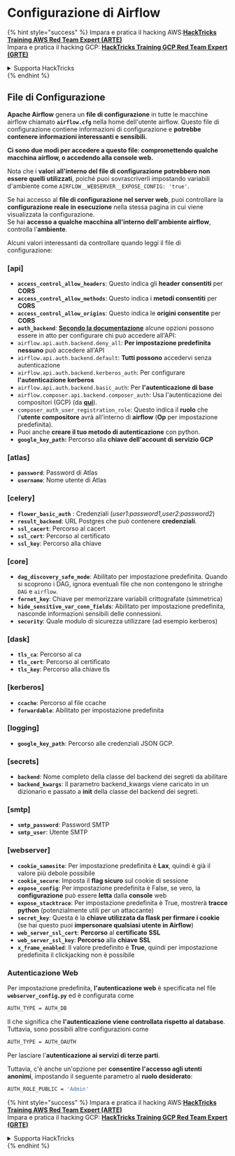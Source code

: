 # Configurazione di Airflow

{% hint style="success" %}
Impara e pratica il hacking AWS:<img src="../../.gitbook/assets/image (1) (1) (1) (1).png" alt="" data-size="line">[**HackTricks Training AWS Red Team Expert (ARTE)**](https://training.hacktricks.xyz/courses/arte)<img src="../../.gitbook/assets/image (1) (1) (1) (1).png" alt="" data-size="line">\
Impara e pratica il hacking GCP: <img src="../../.gitbook/assets/image (2) (1).png" alt="" data-size="line">[**HackTricks Training GCP Red Team Expert (GRTE)**<img src="../../.gitbook/assets/image (2) (1).png" alt="" data-size="line">](https://training.hacktricks.xyz/courses/grte)

<details>

<summary>Supporta HackTricks</summary>

* Controlla i [**piani di abbonamento**](https://github.com/sponsors/carlospolop)!
* **Unisciti al** 💬 [**gruppo Discord**](https://discord.gg/hRep4RUj7f) o al [**gruppo telegram**](https://t.me/peass) o **seguici** su **Twitter** 🐦 [**@hacktricks\_live**](https://twitter.com/hacktricks_live)**.**
* **Condividi trucchi di hacking inviando PR ai** [**HackTricks**](https://github.com/carlospolop/hacktricks) e [**HackTricks Cloud**](https://github.com/carlospolop/hacktricks-cloud) repos di github.

</details>
{% endhint %}

## File di Configurazione

**Apache Airflow** genera un **file di configurazione** in tutte le macchine airflow chiamato **`airflow.cfg`** nella home dell'utente airflow. Questo file di configurazione contiene informazioni di configurazione e **potrebbe contenere informazioni interessanti e sensibili.**

**Ci sono due modi per accedere a questo file: compromettendo qualche macchina airflow, o accedendo alla console web.**

Nota che i **valori all'interno del file di configurazione** **potrebbero non essere quelli utilizzati**, poiché puoi sovrascriverli impostando variabili d'ambiente come `AIRFLOW__WEBSERVER__EXPOSE_CONFIG: 'true'`.

Se hai accesso al **file di configurazione nel server web**, puoi controllare la **configurazione reale in esecuzione** nella stessa pagina in cui viene visualizzata la configurazione.\
Se hai **accesso a qualche macchina all'interno dell'ambiente airflow**, controlla l'**ambiente**.

Alcuni valori interessanti da controllare quando leggi il file di configurazione:

### \[api]

* **`access_control_allow_headers`**: Questo indica gli **header** **consentiti** per **CORS**
* **`access_control_allow_methods`**: Questo indica i **metodi consentiti** per **CORS**
* **`access_control_allow_origins`**: Questo indica le **origini consentite** per **CORS**
* **`auth_backend`**: [**Secondo la documentazione**](https://airflow.apache.org/docs/apache-airflow/stable/security/api.html) alcune opzioni possono essere in atto per configurare chi può accedere all'API:
* `airflow.api.auth.backend.deny_all`: **Per impostazione predefinita nessuno** può accedere all'API
* `airflow.api.auth.backend.default`: **Tutti possono** accedervi senza autenticazione
* `airflow.api.auth.backend.kerberos_auth`: Per configurare **l'autenticazione kerberos**
* `airflow.api.auth.backend.basic_auth`: Per **l'autenticazione di base**
* `airflow.composer.api.backend.composer_auth`: Usa l'autenticazione dei compositori (GCP) (da [**qui**](https://cloud.google.com/composer/docs/access-airflow-api)).
* `composer_auth_user_registration_role`: Questo indica il **ruolo** che l'**utente compositore** avrà all'interno di **airflow** (**Op** per impostazione predefinita).
* Puoi anche **creare il tuo metodo di autenticazione** con python.
* **`google_key_path`:** Percorso alla **chiave dell'account di servizio GCP**

### **\[atlas]**

* **`password`**: Password di Atlas
* **`username`**: Nome utente di Atlas

### \[celery]

* **`flower_basic_auth`** : Credenziali (_user1:password1,user2:password2_)
* **`result_backend`**: URL Postgres che può contenere **credenziali**.
* **`ssl_cacert`**: Percorso al cacert
* **`ssl_cert`**: Percorso al certificato
* **`ssl_key`**: Percorso alla chiave

### \[core]

* **`dag_discovery_safe_mode`**: Abilitato per impostazione predefinita. Quando si scoprono i DAG, ignora eventuali file che non contengono le stringhe `DAG` e `airflow`.
* **`fernet_key`**: Chiave per memorizzare variabili crittografate (simmetrica)
* **`hide_sensitive_var_conn_fields`**: Abilitato per impostazione predefinita, nasconde informazioni sensibili delle connessioni.
* **`security`**: Quale modulo di sicurezza utilizzare (ad esempio kerberos)

### \[dask]

* **`tls_ca`**: Percorso al ca
* **`tls_cert`**: Percorso al certificato
* **`tls_key`**: Percorso alla chiave tls

### \[kerberos]

* **`ccache`**: Percorso al file ccache
* **`forwardable`**: Abilitato per impostazione predefinita

### \[logging]

* **`google_key_path`**: Percorso alle credenziali JSON GCP.

### \[secrets]

* **`backend`**: Nome completo della classe del backend dei segreti da abilitare
* **`backend_kwargs`**: Il parametro backend\_kwargs viene caricato in un dizionario e passato a **init** della classe del backend dei segreti.

### \[smtp]

* **`smtp_password`**: Password SMTP
* **`smtp_user`**: Utente SMTP

### \[webserver]

* **`cookie_samesite`**: Per impostazione predefinita è **Lax**, quindi è già il valore più debole possibile
* **`cookie_secure`**: Imposta il **flag sicuro** sul cookie di sessione
* **`expose_config`**: Per impostazione predefinita è False, se vero, la **configurazione** può essere **letta** dalla **console** web
* **`expose_stacktrace`**: Per impostazione predefinita è True, mostrerà **tracce python** (potenzialmente utili per un attaccante)
* **`secret_key`**: Questa è la **chiave utilizzata da flask per firmare i cookie** (se hai questo puoi **impersonare qualsiasi utente in Airflow**)
* **`web_server_ssl_cert`**: **Percorso** al **certificato** **SSL**
* **`web_server_ssl_key`**: **Percorso** alla **chiave** **SSL**
* **`x_frame_enabled`**: Il valore predefinito è **True**, quindi per impostazione predefinita il clickjacking non è possibile

### Autenticazione Web

Per impostazione predefinita, **l'autenticazione web** è specificata nel file **`webserver_config.py`** ed è configurata come
```bash
AUTH_TYPE = AUTH_DB
```
Il che significa che **l'autenticazione viene controllata rispetto al database**. Tuttavia, sono possibili altre configurazioni come
```bash
AUTH_TYPE = AUTH_OAUTH
```
Per lasciare l'**autenticazione ai servizi di terze parti**.

Tuttavia, c'è anche un'opzione per **consentire l'accesso agli utenti anonimi**, impostando il seguente parametro al **ruolo desiderato**:
```bash
AUTH_ROLE_PUBLIC = 'Admin'
```
{% hint style="success" %}
Impara e pratica il hacking AWS:<img src="../../.gitbook/assets/image (1) (1) (1) (1).png" alt="" data-size="line">[**HackTricks Training AWS Red Team Expert (ARTE)**](https://training.hacktricks.xyz/courses/arte)<img src="../../.gitbook/assets/image (1) (1) (1) (1).png" alt="" data-size="line">\
Impara e pratica il hacking GCP: <img src="../../.gitbook/assets/image (2) (1).png" alt="" data-size="line">[**HackTricks Training GCP Red Team Expert (GRTE)**<img src="../../.gitbook/assets/image (2) (1).png" alt="" data-size="line">](https://training.hacktricks.xyz/courses/grte)

<details>

<summary>Supporta HackTricks</summary>

* Controlla i [**piani di abbonamento**](https://github.com/sponsors/carlospolop)!
* **Unisciti al** 💬 [**gruppo Discord**](https://discord.gg/hRep4RUj7f) o al [**gruppo telegram**](https://t.me/peass) o **seguici** su **Twitter** 🐦 [**@hacktricks\_live**](https://twitter.com/hacktricks_live)**.**
* **Condividi trucchi di hacking inviando PR ai** [**HackTricks**](https://github.com/carlospolop/hacktricks) e [**HackTricks Cloud**](https://github.com/carlospolop/hacktricks-cloud) repos su github.

</details>
{% endhint %}
